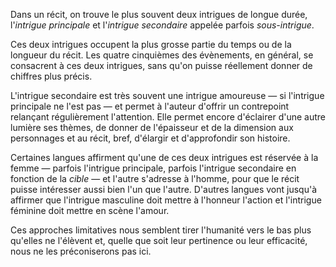 <!-- Page: #527 Seconde intrigue -->

Dans un récit, on trouve le plus souvent deux intrigues de longue durée, l'*intrigue principale* et l'*intrigue secondaire* appelée parfois *sous-intrigue*.

Ces deux intrigues occupent la plus grosse partie du temps ou de la longueur du récit. Les quatre cinquièmes des évènements, en général, se consacrent à ces deux intrigues, sans qu'on puisse réellement donner de chiffres plus précis.

L'intrigue secondaire est très souvent une intrigue amoureuse — si l'intrigue principale ne l'est pas — et permet à l'auteur d'offrir un contrepoint relançant régulièrement l'attention. Elle permet encore d'éclairer d'une autre lumière ses thèmes, de donner de l'épaisseur et de la dimension aux personnages et au récit, bref, d'élargir et d'approfondir son histoire.

Certaines langues affirment qu'une de ces deux intrigues est réservée à la femme — parfois l'intrigue principale, parfois l'intrigue secondaire en fonction de la *cible* — et l'autre s'adresse à l'homme, pour que le récit puisse intéresser aussi bien l'un que l'autre. D'autres langues vont jusqu'à affirmer que l'intrigue masculine doit mettre à l'honneur l'action et l'intrigue féminine doit mettre en scène l'amour. 

Ces approches limitatives nous semblent tirer l'humanité vers le bas plus qu'elles ne l'élèvent et, quelle que soit leur pertinence ou leur efficacité, nous ne les préconiserons pas ici.